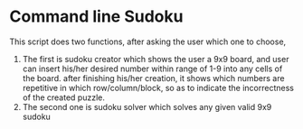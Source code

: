 # Command line Sudoku
This script does two functions, after asking the user which one to choose,
  1. The first is sudoku creator which shows the user a 9x9 board, and user can insert his/her desired number within range of 1-9 into any cells of the board.
  after finishing his/her creation, it shows which numbers are repetitive in which row/column/block, so as to indicate the incorrectness of the created puzzle.
  2. The second one is sudoku solver which solves any given valid 9x9 sudoku
